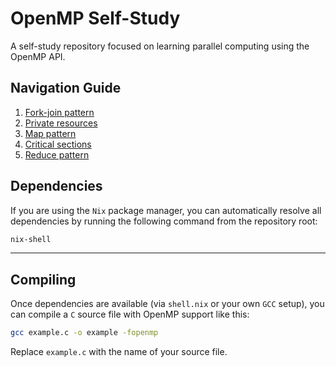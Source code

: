 # OpenMP Self-Study

A self-study repository focused on learning parallel computing using the OpenMP API.

## Navigation Guide

1. [Fork-join pattern](./fork-join/) 
2. [Private resources](./private-resources)
3. [Map pattern](./map)
4. [Critical sections](./critical-sections)
5. [Reduce pattern](./reduce)

## Dependencies 

If you are using the `Nix` package manager, you can automatically resolve all dependencies by running the following command from the repository root:

```sh
nix-shell
```

---

## Compiling

Once dependencies are available (via `shell.nix` or your own `GCC` setup), you can compile a `C` source file with OpenMP support like this:

```sh
gcc example.c -o example -fopenmp
```

Replace `example.c` with the name of your source file.
